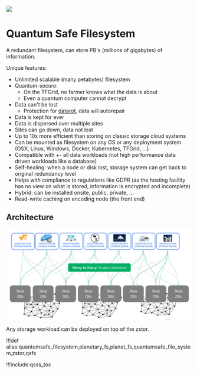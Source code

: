 ![](img/filesystem_abstract.jpg)

# Quantum Safe Filesystem

A redundant filesystem, can store PB's (millions of gigabytes) of information.

Unique features:

- Unlimited scalable (many petabytes) filesystem
- Quantum-secure:
  - On the TFGrid, no farmer knows what the data is about
  - Even a quantum computer cannot decrypt
- Data can't be lost
  - Protection for [datarot](datarot), data will autorepair
- Data is kept for ever
- Data is dispersed over multiple sites
- Sites can go down, data not lost
- Up to 10x more efficient than storing on classic storage cloud systems
- Can be mounted as filesystem on any OS or any deployment system (OSX, Linux, Windows, Docker, Kubernetes, TFGrid, ...)
- Compatible with +- all data workloads (not high performance data driven workloads like a database)
- Self-healing: when a node or disk lost, storage system can get back to original redundancy level
- Helps with compliance to regulations like GDPR (as the hosting facility has no view on what is stored, information is encrypted and incomplete)
- Hybrid: can be installed onsite, public, private, ...
- Read-write caching on encoding node (the front end)

<!-- ### Usage

- examples:
  - data files (json or dtml) = data of your digital life
  - files of the [filemanager](twin:dtfilemanager)
  - backend for the [dthyperdrive](twin:dthyperdrive) -->

## Architecture

![](img/qsstorage_architecture.jpg)

Any storage workload can be deployed on top of the zstor.

!!!def alias:quantumsafe_filesystem,planetary_fs,planet_fs,quantumsafe_file_system,zstor,qsfs

!!!include:qsss_toc